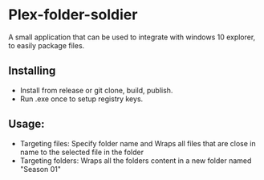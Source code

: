 # Plex-folder-soldier
A small application that can be used to integrate with windows 10 explorer, to easily package files.

## Installing
- Install from release or git clone, build, publish.
- Run .exe once to setup registry keys.

## Usage:
- Targeting files: Specify folder name and Wraps all files that are close in name to the selected file in the folder
- Targeting folders: Wraps all the folders content in a new folder named "Season 01"


